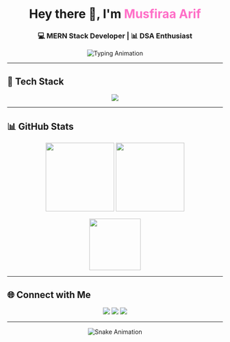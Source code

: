 <!-- Animated Header -->
<h1 align="center">
  Hey there 👋, I'm <span style="color:#ff6ec7">Musfiraa Arif</span>
</h1>
<h3 align="center">💻 MERN Stack Developer | 📊 DSA Enthusiast </h3>

<!-- Typing animation -->
<p align="center">
  <img src="https://readme-typing-svg.demolab.com?font=Fira+Code&weight=500&pause=1000&color=FF6EC7&center=true&vCenter=true&width=600&lines=Full-stack+developer+%F0%9F%92%BB;UI%2FUX+designer+%F0%9F%96%A5;Open-source+contributor+%F0%9F%8C%90;Always+learning+new+things+%F0%9F%93%96" alt="Typing Animation" />
</p>

---

## 🚀 Tech Stack  
<p align="center">
  <img src="https://skillicons.dev/icons?i=js,react,nodejs,express,mongodb,cpp,python,mysql,html,css,figma,docker,git" />
</p>

---

## 📊 GitHub Stats  

<p align="center">
  <img src="https://github-readme-stats.vercel.app/api?username=Mooosiee&show_icons=true&theme=radical" height="160" />
  <img src="https://github-readme-streak-stats.herokuapp.com/?user=Mooosiee&theme=radical" height="160" />
</p>

<p align="center">
  <img src="https://github-readme-stats.vercel.app/api/top-langs/?username=Mooosiee&layout=compact&theme=radical" height="120" />
</p>

---

## 🌐 Connect with Me  

<p align="center">
  <a href="https://www.linkedin.com/in/musfiraa-arif-8573a728b"><img src="https://img.shields.io/badge/-LinkedIn-%230077B5?style=flat&logo=linkedin&logoColor=white" /></a>
  <a href="mailto:musfiraaarif12@gmail.com"><img src="https://img.shields.io/badge/-Email-red?style=flat&logo=gmail&logoColor=white" /></a>
  <a href="https://github.com/Mooosiee"><img src="https://img.shields.io/badge/-GitHub-black?style=flat&logo=github&logoColor=white" /></a>
</p>

---

<!-- Fun footer -->
<p align="center">
 <img src="https://raw.githubusercontent.com/Mooosiee/Mooosiee/output/github-contribution-grid-snake.svg" alt = "Snake Animation" />
</p>
